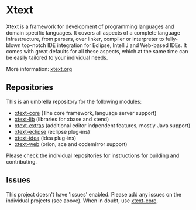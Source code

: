 # Xtext

Xtext is a framework for development of programming languages and domain specific languages. It covers all aspects of a complete language infrastructure, from parsers, over linker, compiler or interpreter to fully-blown top-notch IDE integration for Eclipse, IntelliJ and Web-based IDEs. It comes with great defaults for all these aspects, which at the same time can be easily tailored to your individual needs.

More information: [xtext.org](http://xtext.org)

## Repositories

This is an umbrella repository for the following modules:
- [xtext-core](https://github.com/eclipse/xtext-core) (The core framework, language server support)
- [xtext-lib](https://github.com/eclipse/xtext-lib) (libraries for xbase and xtend)
- [xtext-extras](https://github.com/eclipse/xtext-extras) (additional editor indpendent features, mostly Java support)
- [xtext-eclipse](https://github.com/eclipse/xtext-eclipse) (eclipse plug-ins)
- [xtext-idea](https://github.com/eclipse/xtext-idea) (idea plug-ins)
- [xtext-web](https://github.com/eclipse/xtext-web) (orion, ace and codemirror support)

Please check the individual repositories for instructions for building and contributing.

## Issues

This project doesn't have 'Issues' enabled. Please add any issues on the individual projects (see above).
When in doubt, use [xtext-core](https://github.com/eclipse/xtext-core/issues).
